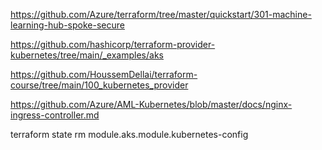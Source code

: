 https://github.com/Azure/terraform/tree/master/quickstart/301-machine-learning-hub-spoke-secure

https://github.com/hashicorp/terraform-provider-kubernetes/tree/main/_examples/aks

https://github.com/HoussemDellai/terraform-course/tree/main/100_kubernetes_provider

https://github.com/Azure/AML-Kubernetes/blob/master/docs/nginx-ingress-controller.md

terraform state rm module.aks.module.kubernetes-config